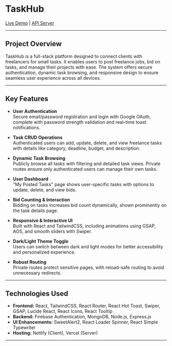 # TaskHub

[Live Demo](https://freelance-task-matketplace.netlify.app/) | [API Server](https://freelance-task-marketplace-server-peach.vercel.app/)

---

## Project Overview

TaskHub is a full-stack platform designed to connect clients with freelancers for small tasks. It enables users to post freelance jobs, bid on tasks, and manage their projects with ease. The system offers secure authentication, dynamic task browsing, and responsive design to ensure seamless user experience across all devices.

---

## Key Features

- **User Authentication**  
  Secure email/password registration and login with Google OAuth, complete with password strength validation and real-time toast notifications.

- **Task CRUD Operations**  
  Authenticated users can add, update, delete, and view freelance tasks with details like category, deadline, budget, and description.

- **Dynamic Task Browsing**  
  Publicly browse all tasks with filtering and detailed task views. Private routes ensure only authenticated users can manage their own tasks.

- **User Dashboard**  
  "My Posted Tasks" page shows user-specific tasks with options to update, delete, and view bids.

- **Bid Counting & Interaction**  
  Bidding on tasks increases bid count dynamically, shown prominently on the task details page.

- **Responsive & Interactive UI**  
  Built with React and TailwindCSS, including animations using GSAP, AOS, and smooth sliders with Swiper.

- **Dark/Light Theme Toggle**  
  Users can switch between dark and light modes for better accessibility and personalized experience.

- **Robust Routing**  
  Private routes protect sensitive pages, with reload-safe routing to avoid unnecessary redirects.

---

## Technologies Used

- **Frontend:** React, TailwindCSS, React Router, React Hot Toast, Swiper, GSAP, Lucide React, React Icons, React Tooltip  
- **Backend:** Firebase Authentication, MongoDB, Node.js, Express.js  
- **UI Enhancements:** SweetAlert2, React Loader Spinner, React Simple Typewriter  
- **Hosting:** Netlify (Client), Vercel (Server)

---

